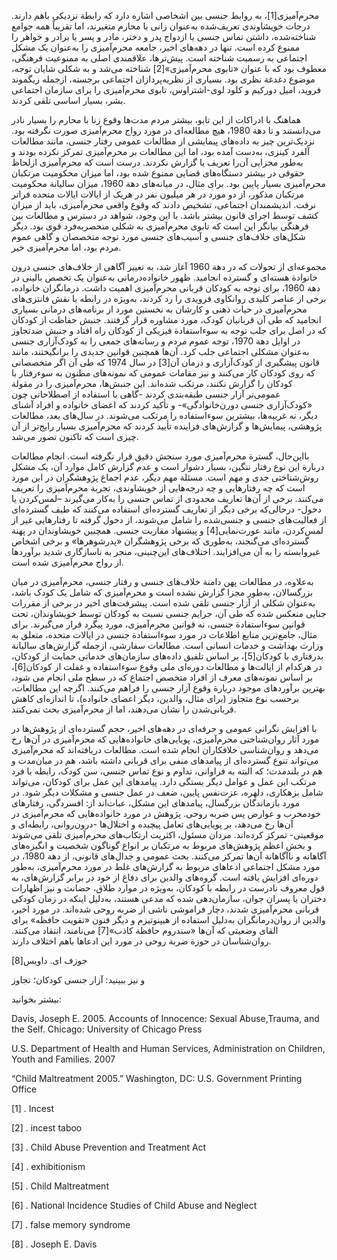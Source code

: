   محرم‌آمیزی[1]، به روابط جنسی بین اشخاصی اشاره دارد که رابطة نزدیکی با‌هم دارند. درجات خویشاوندی تعریف‌شده به‌‌عنوان زانی با محارم متغیرند، اما تقریباً همه جوامع شناخته‌شده، داشتن تماس جنسی یا ازدواج پدر و دختر، مادر و پسر یا برادر و خواهر را ممنوع کرده است. تنها در دهه‌های اخیر، جامعه محرم‌آمیزی را به‌‌عنوان یک مشکل اجتماعی به رسمیت شناخته است. پیش‌ترها، علاقمندی اصلی به ممنوعیت فرهنگی، معطوف بود که با عنوان «تابوی محرم‌آمیزی»[2] شناخته می‌شد و به شکلی شایان توجه، موضوع دغدغة نظری بود. بسیاری از نظریه‌پردازان اجتماعی برجسته، ازجمله زیگموند فروید، امیل دورکیم و کلود لوی-اشتراوس، تابوی محرم‌آمیزی را برای سازمان اجتماعی بشر، بسیار اساسی تلقی کردند. 

هماهنگ با ادراکات از این تابو، بیشتر مردم مدت‌ها وقوع زنا با محارم را بسیار نادر می‌دانستند و تا دهة 1980، هیچ مطالعه‌ای در مورد رواج محرم‌آمیزی صورت نگرفته بود. نزدیک‌ترین چیز به داده‌های پیمایشی از مطالعات عمومی رفتار جنسی، مانند مطالعات آلفرد کینزی، به‌دست آمده بود، اما این مطالعات بر محرم‌آمیزی تمرکز نکرده بودند و به‌طور مجزایی آن‌را تعریف یا گزارش نکردند. درست است که محرم‌آمیزی ازلحاظ حقوقی در بیشتر دستگاه‌های قضایی ممنوع شده بود، اما میزان محکومیت مرتکبان محرم‌آمیزی بسیار پایین بود. برای مثال، در میانه‌های دهة 1960، میزان سالیانة محکومیت مرتکبان مذکور، از دو مورد در هر میلیون نفر در هریک از ایالات ایالات متحده فراتر نرفت. اندیشمندان اجتماعی، تشخیص دادند که وقوع واقعی محرم‌آمیزی، باید از میزان کشف توسط اجرای قانون بیشتر باشد. با این وجود، شواهد در دسترس و مطالعات بین فرهنگی بیانگر این است که تابوی محرم‌آمیزی به شکلی منحصربه‌فرد قوی بود. دیگر شکل‌های خلاف‌های جنسی و آسیب‌های جنسی مورد توجه متخصصان و گاهی عموم مردم بود، اما محرم‌آمیزی خیر.

 مجموعه‌ای از تحولات که در دهة 1960 آغاز شد، به تغییر آگاهی از خلاف‌های جنسی درون خانوادة هسته‌ای و گسترده انجامید. ظهور خانواده‌درمانی به‌عنوان یک تخصص بالینی در دهة 1960، برای توجه به کودکان قربانی محرم‌آمیزی اهمیت داشت. درمانگران خانواده،‌ برخی از عناصر کلیدی روانکاوی فرویدی را رد کردند، به‌ویژه در رابطه با نقش فانتزی‌های محرم‌آمیزی در حیات ذهنی و کارشان به نخستین مورد از برنامه‌های درمانی بسیاری انجامید که طی آن قربانیان کودک، مورد مشاوره قرار گرفتند. جنبش حفاظت از کودکان که در اصل برای جلب توجه به سوءاستفادة فیزیکی از کودکان راه افتاد و جنبش ضدتجاوز در اوایل دهة 1970، توجه عموم مردم و رسانه‌های جمعی را به کودک‌آزاری جنسی به‌‌عنوان مشکلی اجتماعی جلب کرد. آن‌ها همچنین قوانین جدیدی را برانگیختند، مانند قانون پیشگیری از کودک‌آزاری و درمان آن[3] در سال 1974 که طی آن اگر متخصصانی که روی کودکان کار می‌کنند و نیز مقامات عمومی که نمونه‌های مظنون به سوءرفتار با کودکان را گزارش نکنند، مرتکب شده‌اند. این جنبش‌ها، محرم‌آمیزی را در مقولة عمومی‌تر آزار جنسی طبقه‌بندی کردند -گاهی با استفاده از اصطلاحاتی چون «کودک‌آزاری جنسی دورن‌خانوادگی»- و تأکید کردند که اعضای خانواده و افراد آشنای دیگر، نه غریبه‌ها، بیشترین سوءاستفاده را مرتکب می‌شوند. در سال‌های بعد، مطالعات پژوهشی، پیمایش‌ها و گزارش‌های فزاینده تأیید کردند که محرم‌آمیزی بسیار رایج‌تر از آن چیزی است که تاکنون تصور می‌شد.

 بااین‌حال، گسترة محرم‌آمیزی مورد سنجش دقیق قرار نگرفته است. انجام مطالعات دربارة این نوع رفتار ننگین، بسیار دشوار است و عدم گزارش کامل موارد آن، یک مشکل روش‌شناختی جدی و مهم است. مسئلة مهم دیگر، عدم اجماع پژوهشگران در این مورد است که چه رفتارهایی و چه درجه‌هایی از خویشاوندی، تجربة محرم‌آمیزی را تعریف می‌کنند. برخی از آن‌ها تعاریف محدودی از تماس جنسی را به‌کار می‌گیرند –لمس‌کردن یا دخول- درحالی‌که برخی دیگر از تعاریف گسترده‌ای استفاده می‌کنند که طیف گسترده‌ای از فعالیت‌های جنسی و جنسی‌شده را شامل می‌شوند، از دخول گرفته تا رفتارهایی غیر از لمس‌کردن، مانند عورت‌نمایی[4] و پیشنهاد مقاربت جنسی. همچنین خویشاوندان در پهنة گسترده‌ای می‌گنجند، به‌طوری که برخی پژوهشگران «پدرشوهرها» و برخی اشخاص غیروابسته را به آن می‌افزایند. اختلاف‌های این‌چنینی، منجر به ناسازگاری شدید برآوردها از رواج محرم‌آمیزی شده است.

 به‌علاوه، در مطالعات پهن دامنة خلاف‌های جنسی و رفتار جنسی، محرم‌آمیزی در میان بزرگسالان، به‌طور مجزا گزارش نشده است و محرم‌آمیزی که شامل یک کودک باشد، به‌عنوان شکلی از آزار جنسی تلقی شده است. پیشرفت‌های اخیر در برخی از مقررات جنایی منعکس شده که طی آن، جرایم جنسی نسبت به کودکان توسط خویشاوندان، تحت قوانین سوءاستفادة جنسی، نه قوانین محرم‌آمیزی، مورد پیگرد قرار می‌گیرند. برای مثال، جامع‌ترین منابع اطلاعات در مورد سوءاستفادة جنسی در ایالات متحده، متعلق به وزارت بهداشت و خدمات انسانی است. مطالعات سفارشی، ازجمله گزارش‌های سالیانة بدرفتاری با کودکان[5]، بر اساس تلفیق داده‌های سازمان‌های خدماتی حمایت از کودکان، در هرکدام از ایالت‌ها و مطالعات دوره‌ای ملی وقوع سوءاستفاده و غفلت از کودکان[6]، بر اساس نمونه‌های معرف از افراد متخصص اجتماع که در سطح ملی انجام می شود، بهترین برآوردهای موجود دربارة وقوع آزار جنسی را فراهم می‌کنند. اگرچه این مطالعات، برحسب نوع متجاوز (برای مثال، والدین، دیگر اعضای خانواده)، تا اندازه‌ای کاهش قربانی‌شدن را نشان می‌دهند، اما از محرم‌آمیزی بحث نمی‌کنند.

 با افزایش نگرانی عمومی و حرفه‌ای در دهه‌های اخیر، حجم گسترده‌ای از پژوهش‌ها در مورد آثار روان‌شناختی محرم‌آمیزی، پویایی‌های خانواده‌هایی که محرم‌آمیزی در آن‌ها رخ می‌دهد و روان‌شناسی خلافکاران انجام شده است. مطالعات دریافته‌اند که محرم‌آمیزی می‌تواند تنوع گسترده‌ای از پیامدهای منفی برای قربانی داشته باشد، هم در میان‌مدت و هم در بلندمدت؛ که البته به فراوانی، تداوم و نوع تماس جنسی، سن کودک، رابطه با فرد مرتکب این عمل و عوامل دیگر بستگی دارد. پیامدهای این عمل برای کودکان، می‌تواند شامل بزهکاری، دلهره، عزت‌نفس پایین، ضعف در عمل جنسی و مشکلات دیگر شود. در مورد بازماندگان بزرگسال، پیامدهای این مشکل، عبات‌اند از: افسردگی، رفتارهای خودمخرب و عوارض پس ضربه روحی. پژوهش در مورد خانواده‌‌هایی که محرم‌آمیزی در آن‌ها رخ می‌دهد، بر پویایی‌های تعامل پیچیده و اختلال‌ها -درون‌روانی، رابطه‌ای و موقعیتی- تمرکز کرده‌اند. مردان مسئول، اکثریت ارتکاب‌های محرم‌آمیزی تلقی می‌شوند و بخش اعظم پژوهش‌های مربوط به مرتکبان بر انواع گوناگون شخصیت و انگیزه‌های آگاهانه و ناآگاهانة آن‌ها تمرکز می‌کنند. بحث عمومی و جدال‌های قانونی، از دهة 1980، در مورد مشکل اجتماعی ادعاهای مربوط به گزارش‌های غلط در مورد محرم‌آمیزی، به‌طور دوره‌ای افزایش یافته است. گروه‌های والدین برای دفاع از خود در برابر گزارش‌های، به قول معروف نادرست در رابطه با کودکان، به‌ویژه در موارد طلاق، حضانت و نیز اظهارات دختران یا پسران جوان، سازمان‌دهی شده‌ که مدعی هستند، به‌دلیل اینکه در زمان کودکی قربانی محرم‌آمیزی شدند، دچار فراموشی ناشی از ضربه روحی شده‌اند. در مورد اخیر، والدین از روان‌درمانگران به‌دلیل استفاده از هیپنوتیزم و دیگر فنون «تقویت حافظه» برای القای وضعیتی که آن‌ها «سندروم حافظة کاذب»[7] می‌نامند، انتقاد می‌کنند. روان‌شناسان در حوزة ضربة روحی در مورد این ادعاها با‌هم اختلاف دارند.

جوزف ای. داویس[8]

 و نیز ببینید: آزار جنسی کودکان؛ تجاوز

بیشتر بخوانید:

Davis, Joseph E. 2005. Accounts of Innocence: Sexual Abuse,Trauma, and the Self. Chicago: University of Chicago Press

U.S. Department of Health and Human Services, Administration on Children, Youth and Families. 2007

“Child Maltreatment 2005.” Washington, DC: U.S. Government Printing Office

 [1] . Incest

[2] . incest taboo

[3] . Child Abuse Prevention and Treatment Act

[4] . exhibitionism

[5] . Child Maltreatment

[6] . National Incidence Studies of Child Abuse and Neglect

 [7] . false memory syndrome

[8] . Joseph E. Davis

 

 

 

 